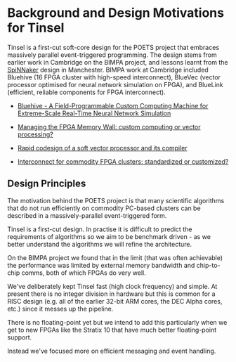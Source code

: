 # Background and Design Motivations for Tinsel

Tinsel is a first-cut soft-core design for the POETS project that
embraces massively parallel event-triggered programming.  The design
stems from earlier work in Cambridge on the BIMPA project, and lessons
learnt from the [SpiNNaker](spinnaker.cs.manchester.ac.uk) design in
Manchester.  BIMPA work at Cambridge included Bluehive (16 FPGA
cluster with high-speed interconnect), BlueVec (vector processor
optimised for neural network simulation on FPGA), and BlueLink
(efficient, reliable components for FPGA interconnect).

* [Bluehive - A Field-Programmable Custom Computing Machine for
Extreme-Scale Real-Time Neural Network Simulation](http://www.cl.cam.ac.uk/~swm11/research/papers/FCCM2012-Bluehive-preprint.pdf)

* [Managing the FPGA Memory Wall: custom computing or vector processing?](http://www.cl.cam.ac.uk/~swm11/research/papers/FPL2013-BlueVec.pdf)

* [Rapid codesign of a soft vector processor and its compiler](http://www.cl.cam.ac.uk/~swm11/research/papers/FPL2014-Vector.pdf)

* [Interconnect for commodity FPGA clusters: standardized or customized?](http://www.cl.cam.ac.uk/~swm11/research/papers/FPL2014-Network.pdf)

## Design Principles

The motivation behind the POETS project is that many scientific
algorithms that do not run efficiently on commodity PC-based clusters
can be described in a massively-parallel event-triggered form.

Tinsel is a first-cut design.  In practise it is difficult to predict
the requirements of algorithms so we aim to be benchmark driven - as we
better understand the algorithms we will refine the architecture.

On the BIMPA project we found that in the limit (that was often
achievable) the performance was limited by external memory bandwidth
and chip-to-chip comms, both of which FPGAs do very well.

We've deliberately kept Tinsel fast (high clock frequency) and
simple.  At present there is no integer division in hardware but this
is common for a RISC design (e.g. all of the earlier 32-bit ARM cores,
the DEC Alpha cores, etc.) since it messes up the pipeline.

There is no floating-point yet but we intend to add this particularly
when we get to new FPGAs like the Stratix 10 that have much better
floating-point support.

Instead we've focused more on efficient messaging and event handling.
